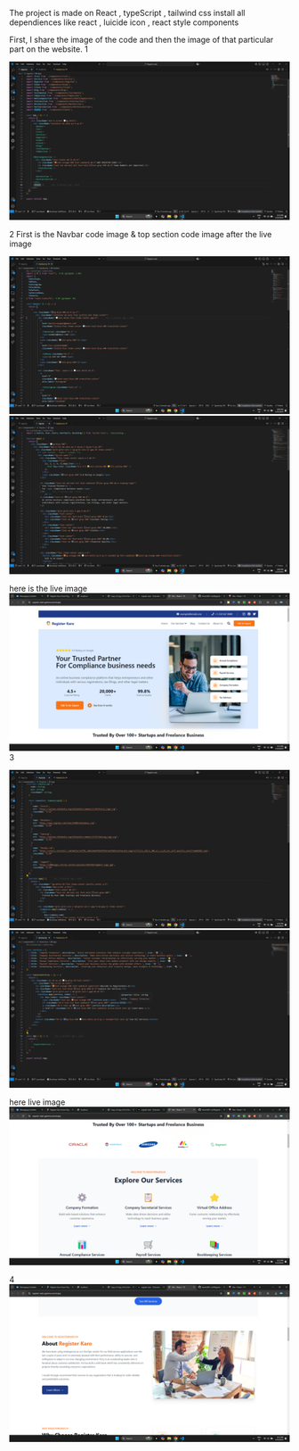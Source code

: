 The project is made on React , typeScript , tailwind css 
install all dependiences like react , luicide icon , react style components

First, I share the image of the code and then the image of that particular part on the website.
1

![alt text](https://github.com/Harshit001-ctrl/Register-task/blob/101cc9ee413328296a8a2ff8f9940ca20bf53634/app.png)

2
First is the Navbar code image & top section code image after the live image

![alt text](https://github.com/Harshit001-ctrl/Register-task/blob/150f48b8227b4c0467d21c0f60c8a30d6993e613/Navbar.png)
![alt text](https://github.com/Harshit001-ctrl/Register-task/blob/150f48b8227b4c0467d21c0f60c8a30d6993e613/top.png)

here is the live image
![alt text](https://github.com/Harshit001-ctrl/Register-task/blob/150f48b8227b4c0467d21c0f60c8a30d6993e613/nav%20%26%20top.png)
3

![alt text](https://github.com/Harshit001-ctrl/Register-task/blob/150f48b8227b4c0467d21c0f60c8a30d6993e613/trust.png)
![alt text](https://github.com/Harshit001-ctrl/Register-task/blob/150f48b8227b4c0467d21c0f60c8a30d6993e613/service.png)

here live image 
![alt text](https://github.com/Harshit001-ctrl/Register-task/blob/150f48b8227b4c0467d21c0f60c8a30d6993e613/trust%20%26%20service.png)

4
![alt text](https://github.com/Harshit001-ctrl/Register-task/blob/150f48b8227b4c0467d21c0f60c8a30d6993e613/register.png)
